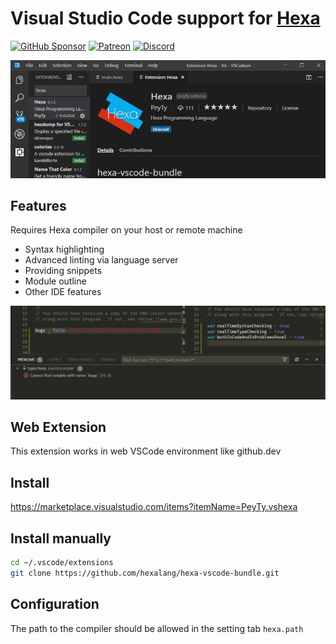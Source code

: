 # Visual Studio Code support for [Hexa](https://github.com/hexalang)

[![GitHub Sponsor](https://img.shields.io/static/v1?label=Sponsor&message=%E2%9D%A4&logo=GitHub&color=%23fe8e86)](https://github.com/sponsors/PeyTy)
[![Patreon](https://img.shields.io/badge/Patreon-become%20a%20patron-F86753.svg)](https://www.patreon.com/PeyTy)
[![Discord](https://img.shields.io/badge/Discord-join-758EDC.svg?logo=discord)](https://discord.gg/SsAWf9M)

![Screenshot](screenshot.png?raw=true)

## Features

Requires Hexa compiler on your host or remote machine

 - Syntax highlighting
 - Advanced linting via language server
 - Providing snippets
 - Module outline
 - Other IDE features

![Features](features.png?raw=true)

## Web Extension

This extension works in web VSCode environment like github.dev

## Install

<https://marketplace.visualstudio.com/items?itemName=PeyTy.vshexa>

## Install manually

```sh
cd ~/.vscode/extensions
git clone https://github.com/hexalang/hexa-vscode-bundle.git
```

## Configuration

The path to the compiler should be allowed in the setting tab `hexa.path`

